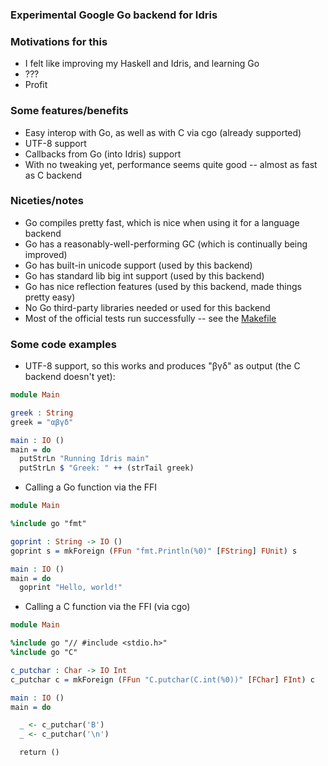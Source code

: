### Experimental Google Go backend for Idris

### Motivations for this
* I felt like improving my Haskell and Idris, and learning Go
* ???
* Profit

### Some features/benefits
* Easy interop with Go, as well as with C via cgo (already supported)
* UTF-8 support
* Callbacks from Go (into Idris) support
* With no tweaking yet, performance seems quite good -- almost as fast as C backend

### Niceties/notes
* Go compiles pretty fast, which is nice when using it for a language backend
* Go has a reasonably-well-performing GC (which is continually being improved)
* Go has built-in unicode support (used by this backend)
* Go has standard lib big int support (used by this backend)
* Go has nice reflection features (used by this backend, made things pretty easy)
* No Go third-party libraries needed or used for this backend
* Most of the official tests run successfully -- see the [Makefile](https://github.com/andyarvanitis/idris-golang/blob/master/Makefile)

### Some code examples
* UTF-8 support, so this works and produces "βγδ" as output (the C backend doesn't yet):
```Idris
module Main

greek : String
greek = "αβγδ"

main : IO ()
main = do
  putStrLn "Running Idris main"
  putStrLn $ "Greek: " ++ (strTail greek)
```

* Calling a Go function via the FFI
```Idris
module Main

%include go "fmt"

goprint : String -> IO ()
goprint s = mkForeign (FFun "fmt.Println(%0)" [FString] FUnit) s

main : IO ()
main = do
  goprint "Hello, world!"
```

* Calling a C function via the FFI (via cgo)
```Idris
module Main

%include go "// #include <stdio.h>"
%include go "C"

c_putchar : Char -> IO Int
c_putchar c = mkForeign (FFun "C.putchar(C.int(%0))" [FChar] FInt) c

main : IO ()
main = do

  _ <- c_putchar('B')
  _ <- c_putchar('\n')

  return ()
